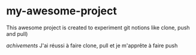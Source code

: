 # my-awesome-project

This awesome project is created to experiment git notions like clone, push and pull)


_achivements_ J'ai réussi à faire clone, pull et je m'apprête à faire push



